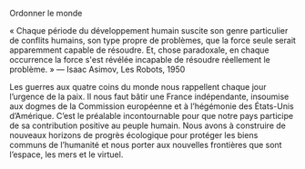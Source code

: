 Ordonner le monde

« Chaque période du développement humain suscite son genre particulier de conflits humains, son type propre de problèmes, que la force seule serait apparemment capable de résoudre. Et, chose paradoxale, en chaque occurrence la force s'est révélée incapable de résoudre réellement le problème. » — Isaac Asimov, Les Robots, 1950

Les guerres aux quatre coins du monde nous rappellent chaque jour l’urgence de la paix. Il nous faut bâtir une France indépendante, insoumise aux dogmes de la Commission européenne et à l’hégémonie des États-Unis d’Amérique. C’est le préalable incontournable pour que notre pays participe de sa contribution positive au peuple humain. Nous avons à construire de nouveaux horizons de progrès écologique pour protéger les biens communs de l’humanité et nous porter aux nouvelles frontières que sont l’espace, les mers et le virtuel.